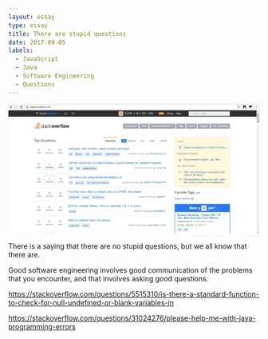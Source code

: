 ```yaml
---
layout: essay
type: essay
title: There are stupid questions
date: 2017-09-05
labels:
  - JavaScript
  - Java
  - Software Engineering
  - Questions
---
```


<img class="ui image" src="../images/stack_overflow.jpg">

There is a saying that there are no stupid questions, but we all know that there are.

Good software engineering involves good communication of the problems that you encounter, and that involves asking good questions.

<a href="https://stackoverflow.com/questions/5515310/is-there-a-standard-function-to-check-for-null-undefined-or-blank-variables-in">https://stackoverflow.com/questions/5515310/is-there-a-standard-function-to-check-for-null-undefined-or-blank-variables-in</a>

<a href="https://stackoverflow.com/questions/31024276/please-help-me-with-java-programming-errors">https://stackoverflow.com/questions/31024276/please-help-me-with-java-programming-errors</a>
